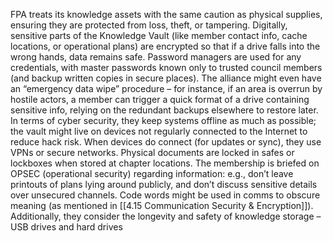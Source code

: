 FPA treats its knowledge assets with the same caution as physical supplies, ensuring they are protected from loss, theft, or tampering. Digitally, sensitive parts of the Knowledge Vault (like member contact info, cache locations, or operational plans) are encrypted so that if a drive falls into the wrong hands, data remains safe. Password managers are used for any credentials, with master passwords known only to trusted council members (and backup written copies in secure places). The alliance might even have an “emergency data wipe” procedure – for instance, if an area is overrun by hostile actors, a member can trigger a quick format of a drive containing sensitive info, relying on the redundant backups elsewhere to restore later. In terms of cyber security, they keep systems offline as much as possible; the vault might live on devices not regularly connected to the Internet to reduce hack risk. When devices do connect (for updates or sync), they use VPNs or secure networks. Physical documents are locked in safes or lockboxes when stored at chapter locations. The membership is briefed on OPSEC (operational security) regarding information: e.g., don’t leave printouts of plans lying around publicly, and don’t discuss sensitive details over unsecured channels. Code words might be used in comms to obscure meaning (as mentioned in [[4.15 Communication Security & Encryption]]). Additionally, they consider the longevity and safety of knowledge storage – USB drives and hard drives